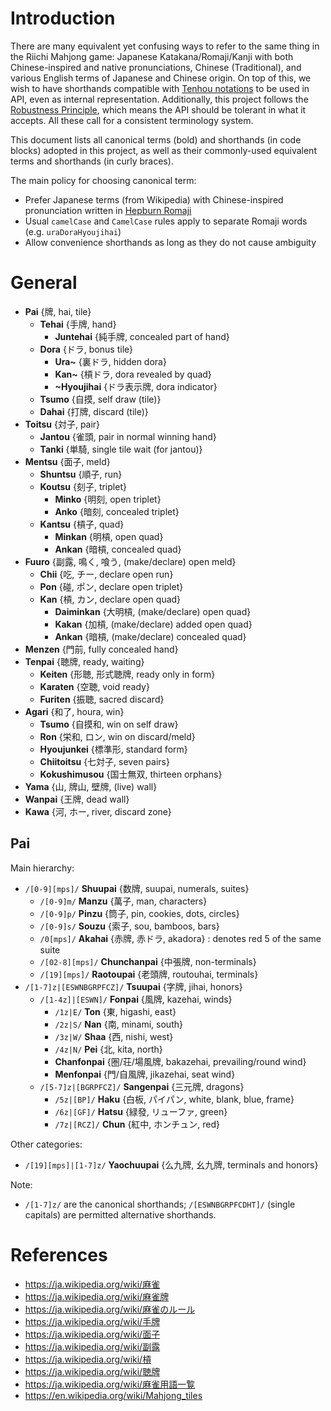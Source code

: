 # Introduction

There are many equivalent yet confusing ways to refer to the same thing in the Riichi Mahjong game: Japanese Katakana/Romaji/Kanji with both Chinese-inspired and native pronunciations, Chinese (Traditional), and various English terms of Japanese and Chinese origin. On top of this, we wish to have shorthands compatible with [Tenhou notations][tenhou2] to be used in API, even as internal representation. Additionally, this project follows the [Robustness Principle][robust], which means the API should be tolerant in what it accepts. All these call for a consistent terminology system.

[robust]: https://en.wikipedia.org/wiki/Robustness_principle
[tenhou2]: http://tenhou.net/2/

This document lists all canonical terms (bold) and shorthands (in code blocks) adopted in this project, as well as their commonly-used equivalent terms and shorthands (in curly braces).

The main policy for choosing canonical term:
*   Prefer Japanese terms (from Wikipedia) with Chinese-inspired pronunciation written in [Hepburn Romaji][romaji]
*   Usual `camelCase` and `CamelCase` rules apply to separate Romaji words (e.g. `uraDoraHyoujihai`)
*   Allow convenience shorthands as long as they do not cause ambiguity

[romaji]: https://en.wikipedia.org/wiki/Hepburn_romanization



# General

*   __Pai__ {牌, hai, tile}
    *   __Tehai__ {手牌, hand}
        *   __Juntehai__ {純手牌, concealed part of hand}
    *   __Dora__ {ドラ, bonus tile}
        *   __Ura~__ {裏ドラ, hidden dora}
        *   __Kan~__ {槓ドラ, dora revealed by quad}
        *   __~Hyoujihai__ {ドラ表示牌, dora indicator}
    *   __Tsumo__ {自摸, self draw (tile)}
    *   __Dahai__ {打牌, discard (tile)}
*   __Toitsu__ {対子, pair}
    *   __Jantou__ {雀頭, pair in normal winning hand}
    *   __Tanki__ {単騎, single tile wait (for jantou)}
*   __Mentsu__ {面子, meld}
    *   __Shuntsu__ {順子, run}
    *   __Koutsu__ {刻子, triplet}
        *   __Minko__ {明刻, open triplet}
        *   __Anko__ {暗刻, concealed triplet}
    *   __Kantsu__ {槓子, quad}
        *   __Minkan__ {明槓, open quad}
        *   __Ankan__ {暗槓, concealed quad}
*   __Fuuro__ {副露, 鳴く, 喰う, (make/declare) open meld}
    *   __Chii__ {吃, チー, declare open run}
    *   __Pon__ {碰, ポン, declare open triplet}
    *   __Kan__ {槓, カン, declare open quad}
        *   __Daiminkan__ {大明槓, (make/declare) open quad}
        *   __Kakan__ {加槓, (make/declare) added open quad}
        *   __Ankan__ {暗槓, (make/declare) concealed quad}
*   __Menzen__ {門前, fully concealed hand}
*   __Tenpai__ {聴牌, ready, waiting}
    *   __Keiten__ {形聴, 形式聴牌, ready only in form}
    *   __Karaten__ {空聴, void ready}
    *   __Furiten__ {振聴, sacred discard}
*   __Agari__ {和了, houra, win}
    *   __Tsumo__ {自摸和, win on self draw}
    *   __Ron__ {栄和, ロン, win on discard/meld}
    *   __Hyoujunkei__ {標準形, standard form}
    *   __Chiitoitsu__ {七対子, seven pairs}
    *   __Kokushimusou__ {国士無双, thirteen orphans}
*   __Yama__ {山, 牌山, 壁牌, (live) wall}
*   __Wanpai__ {王牌, dead wall}
*   __Kawa__ {河, ホー, river, discard zone}


## Pai

Main hierarchy:
*   `/[0-9][mps]/` __Shuupai__ {数牌, suupai, numerals, suites}
    *   `/[0-9]m/` __Manzu__ {萬子, man, characters}
    *   `/[0-9]p/` __Pinzu__ {筒子, pin, cookies, dots, circles}
    *   `/[0-9]s/` __Souzu__ {索子, sou, bamboos, bars}
    *   `/0[mps]/` __Akahai__ {赤牌, 赤ドラ, akadora} : denotes red 5 of the same suite
    *   `/[02-8][mps]/` __Chunchanpai__ {中張牌, non-terminals}
    *   `/[19][mps]/` __Raotoupai__ {老頭牌, routouhai, terminals}
*   `/[1-7]z|[ESWNBGRPFCZ]/` __Tsuupai__ {字牌, jihai, honors}
    *   `/[1-4z]|[ESWN]/` __Fonpai__ {風牌, kazehai, winds}
        *   `/1z|E/` __Ton__ {東, higashi, east}
        *   `/2z|S/` __Nan__ {南, minami, south}
        *   `/3z|W/` __Shaa__ {西, nishi, west}
        *   `/4z|N/` __Pei__ {北, kita, north}
        *   __Chanfonpai__ {圏/荘/場風牌, bakazehai, prevailing/round wind}
        *   __Menfonpai__ {門/自風牌, jikazehai, seat wind}
    *   `/[5-7]z|[BGRPFCZ]/` __Sangenpai__ {三元牌, dragons}
        *   `/5z|[BP]/` __Haku__ {白板, パイパン, white, blank, blue, frame}
        *   `/6z|[GF]/` __Hatsu__ {緑發, リューファ, green}
        *   `/7z|[RCZ]/` __Chun__ {紅中, ホンチュン, red}

Other categories:
*   `/[19][mps]|[1-7]z/` __Yaochuupai__ {么九牌, 幺九牌, terminals and honors}

Note:
*   `/[1-7]z/` are the canonical shorthands; `/[ESWNBGRPFCDHT]/` (single capitals) are permitted alternative shorthands.



# References

*   https://ja.wikipedia.org/wiki/麻雀
*   https://ja.wikipedia.org/wiki/麻雀牌
*   https://ja.wikipedia.org/wiki/麻雀のルール
*   https://ja.wikipedia.org/wiki/手牌
*   https://ja.wikipedia.org/wiki/面子
*   https://ja.wikipedia.org/wiki/副露
*   https://ja.wikipedia.org/wiki/槓
*   https://ja.wikipedia.org/wiki/聴牌
*   https://ja.wikipedia.org/wiki/麻雀用語一覧
*   https://en.wikipedia.org/wiki/Mahjong_tiles
